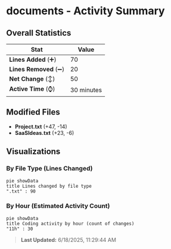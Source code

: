 # documents - Activity Summary 

## Overall Statistics

| Stat                   | Value                                                             |
| ---------------------- | ----------------------------------------------------------------- |
| **Lines Added** (➕)   | 70                                          |
| **Lines Removed** (➖) | 20                                        |
| **Net Change** (↕)    | 50                |
| **Active Time** (⌚)   | 30 minutes |


## Modified Files
- **Project.txt** (+47, -14)
- **SaaSIdeas.txt** (+23, -6)

## Visualizations

### By File Type (Lines Changed)

```mermaid
pie showData
title Lines changed by file type
".txt" : 90
```

### By Hour (Estimated Activity Count)

```mermaid
pie showData
title Coding activity by hour (count of changes)
"11h" : 30
```


> **Last Updated:** 6/18/2025, 11:29:44 AM